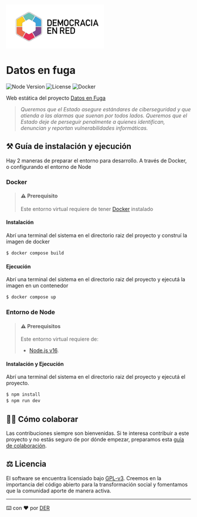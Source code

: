 ![Header](./docs/der-logo.png)

# Datos en fuga

![Node Version](https://img.shields.io/badge/node-v18-red)
![License](https://img.shields.io/github/license/DemocraciaEnRed/datosenfuga-next)
![Docker](https://img.shields.io/badge/docker-ready-blue)

Web estática del proyecto [Datos en Fuga](https://datosenfuga.org)

> _Queremos que el Estado asegure estándares de ciberseguridad y que atienda a las alarmas que suenan por todos lados. Queremos que el Estado deje de perseguir penalmente a quienes identifican, denuncian y reportan vulnerabilidades informáticas._

## ⚒️ Guía de instalación y ejecución

Hay 2 maneras de preparar el entorno para desarrollo. A través de Docker, o configurando el entorno de Node

### Docker

> #### ⚠️ Prerequisito
>
> Este entorno virtual requiere de tener [Docker](https://docs.docker.com/) instalado

#### Instalación

Abrí una terminal del sistema en el directorio raiz del proyecto y construí la imagen de docker

```bash
$ docker compose build
```

#### Ejecución

Abrí una terminal del sistema en el directorio raiz del proyecto y ejecutá la imagen en un contenedor

```bash
$ docker compose up
```

### Entorno de Node

> #### ⚠️ Prerequisitos
>
> Este entorno virtual requiere de:
>
> - [Node.js v16](https://nodejs.org/en/blog/release/v16/).

#### Instalación y Ejecución

Abrí una terminal del sistema en el directorio raiz del proyecto y ejecutá el proyecto.

```bash
$ npm install
$ npm run dev
```

## 👷‍♀️ Cómo colaborar

Las contribuciones siempre son bienvenidas. Si te interesa contribuir a este proyecto y no estás seguro de por dónde empezar, preparamos esta [guía de colaboración](https://github.com/DemocraciaEnRed/.github/blob/main/docs/CONTRIBUTING.md).

## ⚖️ Licencia

El software se encuentra licensiado bajo [GPL-v3](./LICENSE). Creemos en la importancia del código abierto para la transformación social y fomentamos que la comunidad aporte de manera activa.

---

⌨️ con ❤️ por [DER](https://github.com/DemocraciaEnRed/)
